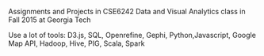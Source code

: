 Assignments and Projects in CSE6242 Data and Visual Analytics class in Fall 2015 at Georgia Tech

Use a lot of tools:  D3.js, SQL, Openrefine, Gephi, Python,Javascript, Google Map API, Hadoop, Hive, PIG, Scala, Spark
